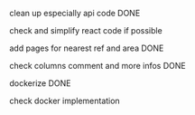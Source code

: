 clean up especially api code DONE

check and simplify react code if possible

add pages for nearest ref and area  DONE

check columns comment and more infos DONE

dockerize DONE 

check docker implementation
